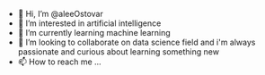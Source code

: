 - 👋 Hi, I’m @aleeOstovar
- 👀 I’m interested in artificial intelligence
- 🌱 I’m currently learning machine learning
- 💞️ I’m looking to collaborate on data science field and i'm always passionate and curious about learning something new
- 📫 How to reach me ...

<!---
aleeOstovar/aleeOstovar is a ✨ special ✨ repository because its `README.md` (this file) appears on your GitHub profile.
You can click the Preview link to take a look at your changes.
--->
